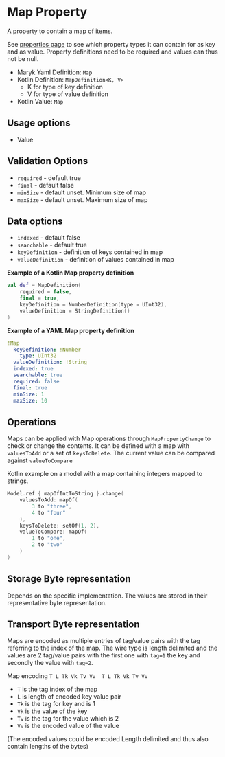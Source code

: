 # Map Property
A property to contain a map of items. 

See [properties page](../properties.md) to see which property types it can contain for
as key and as value. Property definitions need to be required and values can thus not
be null.

- Maryk Yaml Definition: `Map`
- Kotlin Definition: `MapDefinition<K, V>` 
    - K for type of key definition 
    - V for type of value definition
- Kotlin Value: `Map`

## Usage options
- Value

## Validation Options
- `required` - default true
- `final` - default false
- `minSize` - default unset. Minimum size of map
- `maxSize` - default unset. Maximum size of map

## Data options
- `indexed` - default false
- `searchable` - default true
- `keyDefinition` - definition of keys contained in map
- `valueDefinition` - definition of values contained in map

**Example of a Kotlin Map property definition**
```kotlin
val def = MapDefinition(
    required = false,
    final = true,
    keyDefinition = NumberDefinition(type = UInt32),
    valueDefinition = StringDefinition()
)
```

**Example of a YAML Map property definition**
```yaml
!Map
  keyDefinition: !Number
    type: UInt32
  valueDefinition: !String
  indexed: true
  searchable: true
  required: false
  final: true
  minSize: 1
  maxSize: 10
```


## Operations
Maps can be applied with Map operations through `MapPropertyChange` to check
or change the contents. It can be defined with a map with `valuesToAdd` or a set of 
`keysToDelete`. The current value can be compared against `valueToCompare`

Kotlin example on a model with a map containing integers mapped to strings.
```kotlin
Model.ref { mapOfIntToString }.change(
    valuesToAdd: mapOf(
        3 to "three",
        4 to "four"
    ),
    keysToDelete: setOf(1, 2),
    valueToCompare: mapOf(
        1 to "one",
        2 to "two"
    )
)
```

## Storage Byte representation
Depends on the specific implementation. The values are stored in their representative byte 
representation.

## Transport Byte representation
Maps are encoded as multiple entries of tag/value pairs with the tag referring to the index
of the map. The wire type is length delimited and the values are 2 tag/value pairs with the
first one with `tag=1` the key and secondly the value with `tag=2`.

Map encoding
``` T L Tk Vk Tv Vv  T L Tk Vk Tv Vv ```

- `T` is the tag index of the map
- `L` is length of encoded key value pair
- `Tk` is the tag for key and is 1
- `Vk` is the value of the key
- `Tv` is the tag for the value which is 2
- `Vv` is the encoded value of the value

(The encoded values could be encoded Length delimited and thus also contain lengths of the bytes)
